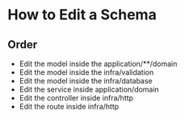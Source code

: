 # How to Edit a Schema

## Order
- Edit the model inside the application/**/domain
- Edit the model inside the infra/validation
- Edit the model inside the infra/database
- Edit the service inside application/domain
- Edit the controller inside infra/http
- Edit the route inside infra/http
